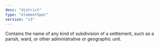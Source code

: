 ```yaml
---
desc: "district"
type: "elementSpec"
version: "v3"
---
```


Contains the name of any kind of subdivision of a settlement, such as a parish, ward,
or
other administrative or geographic unit.